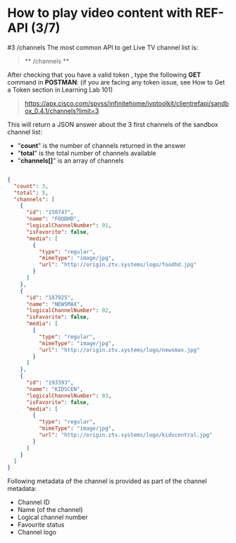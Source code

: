 #  How to play video content with REF-API (3/7)


#3 /channels
The most common API to get Live TV channel list is:
> **		/channels
> **

After checking that you have a valid token , type the following **GET** command in **POSTMAN**:
(if you are facing any token issue, see How to Get a Token section in Learning Lab 101)
> https://apx.cisco.com/spvss/infinitehome/ivptoolkit/clientrefapi/sandbox_0.4.1/channels?limit=3
>

This will return a JSON answer about the 3 first channels of the sandbox channel list:
-  "**count**" is the number of channels returned in the answer
-  "**total**" is the total number of channels available
-  "**channels[]**" is an array of channels


```json

{
  "count": 3,
  "total": 5,
  "channels": [
    {
      "id": "150747",
      "name": "FOODHD",
      "logicalChannelNumber": 91,
      "isFavorite": false,
      "media": [
        {
          "type": "regular",
          "mimeType": "image/jpg",
          "url": "http://origin.ztv.systems/logo/foodhd.jpg"
        }
      ]
    },
    {
      "id": "187925",
      "name": "NEWSMAX",
      "logicalChannelNumber": 92,
      "isFavorite": false,
      "media": [
        {
          "type": "regular",
          "mimeType": "image/jpg",
          "url": "http://origin.ztv.systems/logo/newsmax.jpg"
        }
      ]
    },
    {
      "id": "193393",
      "name": "KIDSCEN",
      "logicalChannelNumber": 93,
      "isFavorite": false,
      "media": [
        {
          "type": "regular",
          "mimeType": "image/jpg",
          "url": "http://origin.ztv.systems/logo/kidscentral.jpg"
        }
      ]
    }
  ]
}
```


Following metadata of the channel is provided as part of the channel metadata:
- Channel ID
- Name (of the channel)
- Logical channel number
- Favourite status
- Channel logo

<br>


